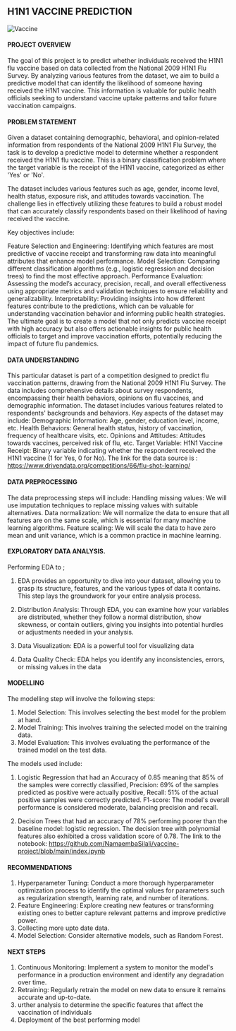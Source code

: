 ## H1N1 VACCINE PREDICTION
![Vaccine](image.jpg)

#### PROJECT OVERVIEW
The goal of this project is to predict whether individuals received the H1N1 flu vaccine based on data collected from the National 2009 H1N1 Flu Survey. By analyzing various features from the dataset, we aim to build a predictive model that can identify the likelihood of someone having received the H1N1 vaccine. This information is valuable for public health officials seeking to understand vaccine uptake patterns and tailor future vaccination campaigns.

#### PROBLEM STATEMENT
Given a dataset containing demographic, behavioral, and opinion-related information from respondents of the National 2009 H1N1 Flu Survey, the task is to develop a predictive model to determine whether a respondent received the H1N1 flu vaccine. This is a binary classification problem where the target variable is the receipt of the H1N1 vaccine, categorized as either 'Yes' or 'No'.

The dataset includes various features such as age, gender, income level, health status, exposure risk, and attitudes towards vaccination. The challenge lies in effectively utilizing these features to build a robust model that can accurately classify respondents based on their likelihood of having received the vaccine.

Key objectives include:

Feature Selection and Engineering: Identifying which features are most predictive of vaccine receipt and transforming raw data into meaningful attributes that enhance model performance.
Model Selection: Comparing different classification algorithms (e.g., logistic regression and decision trees) to find the most effective approach.
Performance Evaluation: Assessing the model’s accuracy, precision, recall, and overall effectiveness using appropriate metrics and validation techniques to ensure reliability and generalizability.
Interpretability: Providing insights into how different features contribute to the predictions, which can be valuable for understanding vaccination behavior and informing public health strategies.
The ultimate goal is to create a model that not only predicts vaccine receipt with high accuracy but also offers actionable insights for public health officials to target and improve vaccination efforts, potentially reducing the impact of future flu pandemics.

#### DATA UNDERSTANDING
This particular dataset is part of a competition designed to predict flu vaccination patterns, drawing from the National 2009 H1N1 Flu Survey. The data includes comprehensive details about survey respondents, encompassing their health behaviors, opinions on flu vaccines, and demographic information.
The dataset includes various features related to respondents' backgrounds and behaviors. Key aspects of the dataset may include:
Demographic Information: Age, gender, education level, income, etc.
Health Behaviors: General health status, history of vaccination, frequency of healthcare visits, etc.
Opinions and Attitudes: Attitudes towards vaccines, perceived risk of flu, etc.
Target Variable: H1N1 Vaccine Receipt: Binary variable indicating whether the respondent received the H1N1 vaccine (1 for Yes, 0 for No).
The link for the data source is : https://www.drivendata.org/competitions/66/flu-shot-learning/

#### DATA PREPROCESSING
The data preprocessing steps will include:
Handling missing values: We will use imputation techniques to replace missing values with suitable alternatives.
Data normalization: We will normalize the data to ensure that all features are on the same scale, which is essential for many machine learning algorithms.
Feature scaling: We will scale the data to have zero mean and unit variance, which is a common practice in machine learning.

#### EXPLORATORY DATA ANALYSIS.
Performing EDA to ;
1. EDA provides an opportunity to dive into your dataset, allowing you to grasp its structure, features, and the various types of data it contains. This step lays the groundwork for your entire analysis process.

2. Distribution Analysis: Through EDA, you can examine how your variables are distributed, whether they follow a normal distribution, show skewness, or contain outliers, giving you insights into potential hurdles or adjustments needed in your analysis.
3. Data Visualization: EDA is a powerful tool for visualizing data
4. Data Quality Check: EDA helps you identify any inconsistencies, errors, or missing values in the data

#### MODELLING
The modelling step will involve the following steps:
1. Model Selection: This involves selecting the best model for the problem at hand.
2. Model Training: This involves training the selected model on the training data.
3. Model Evaluation: This involves evaluating the performance of the trained model on the test data.

The models used include:
1. Logistic Regression that had an Accuracy of 0.85 meaning that 85% of the samples were correctly classified, Precision: 69% of the samples predicted as positive were actually positive, Recall: 51% of the actual positive samples were correctly predicted.
F1-score: The model's overall performance is considered moderate, balancing precision and recall.

2. Decision Trees that had an accuracy of 78% performing poorer than the baseline model: logistic regression. The decision tree with polynomial features also exhibited a cross validation score of 0.78.
The link to the notebook: https://github.com/NamaembaSilali/vaccine-project/blob/main/index.ipynb

#### RECOMMENDATIONS

1. Hyperparameter Tuning: Conduct a more thorough hyperparameter optimization process to identify the optimal values for parameters such as regularization strength, learning rate, and number of iterations.
2. Feature Engineering: Explore creating new features or transforming existing ones to better capture relevant patterns and improve predictive power.
3. Collecting more upto date data.
4. Model Selection: Consider alternative models, such as Random Forest.

#### NEXT STEPS

1. Continuous Monitoring: Implement a system to monitor the model's performance in a production environment and identify any degradation over time.
2. Retraining: Regularly retrain the model on new data to ensure it remains accurate and up-to-date.
3. urther analysis to determine the specific features that affect the vaccination of individuals
4. Deployment of the best performing model





